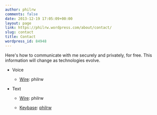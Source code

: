 ```yaml
---
author: philrw
comments: false
date: 2013-12-19 17:05:09+00:00
layout: page
link: https://philrw.wordpress.com/about/contact/
slug: contact
title: Contact
wordpress_id: 84948
---
```


Here's how to communicate with me securely and privately, for free. This information will change as technologies evolve.


  * Voice

	
    * [Wire](https://wire.com/): philrw	

  * Text

	
    * [Wire](https://wire.com/): philrw

	
    * [Keybase](https://keybase.io/): [philrw](https://keybase.io/philrw)
